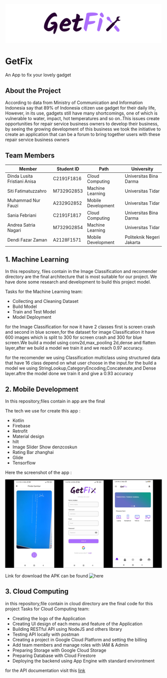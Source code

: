 
![Logo](https://github.com/GrmRy/GrmRy/blob/main/IMG_20220612_121018.png)

# GetFix

An App to fix your lovely gadget

## About the Project 

According to data from Ministry of Communication and Information Indonesia say that 89% of Indonesia citizen use gadget for their daily life, However, in its use, gadgets still have many shortcomings, one of which is vulnerable to water, impact, hot temperatures and so on..This issues create opportunities for repair service business owners to develop their business, by seeing the growing development of this business we took the initiative to create an application that can be a forum to bring together users with these repair service business owners

## Team Members

| Member | Student ID | Path | University|
| --------|   ---------|   -----|   ------|
|Dinda Lusita Fristiani Anisa |C2191F1816|Cloud Computing|Universitas Bina Darma|
|Siti Fatimatuzzahro|M7329G2853|Machine Learning|Universitas Tidar|
|Muhammad Nur Fauzi|A2329G2852|Mobile Development|Universitas Tidar|
|Sania Febriani|C2191F1817|Cloud Computing|Universitas Bina Darma|
|Andrea Satria Nagari|M7329G2854|Machine Learning|Universitas Tidar|
|Dendi Fazar Zaman|A2128F1571|Mobile Development|Politeknik Negeri Jakarta|

## 1. Machine Learning
In this repository, files contain in the Image Classification and recomender directory are the final architecture that is most suitable for our project. We have done some research and development to build this project model. 

Tasks for the Machine Learning team:
- Collecting and Cleaning Dataset
- Build Model
- Train and Test Model
- Model Deployment

for the Image Classification for now it have 2 classes first is screen crash and second in blue screen,for the dataset for image Classification it have 600 images which is split to 300 for screen crash and 300 for blue screen.We build a model using conv2d,max_pooling 2d,dense and flatten layer,after we build a model we train it and we reach 0.97 accuracy.

for the recomender we using Classification multiclass using structured data that have 16 class depend on what user choose in the input.for the build a model we using StringLookup,CategoryEncoding,Concatenate,and Dense layer.aftre the model done we train it and give a 0.93 accuracy



## 2. Mobile Development
In this repository,files contain in app are the final 

The tech we use for create this app :
- Kotlin
- Firebase
- Retrofit
- Material design
- hilt
- Image Slider Show denzcoskun
- Rating Bar zhanghai
- Glide
- Tensorflow

Here the screenshot of the app :

![Screenshot1](https://github.com/GrmRy/GrmRy/blob/main/Desain%20tanpa%20judul.png)

Link for download the APK can be found ![here](https://drive.google.com/file/d/1JH17msooc2fpqXmB_ywfc66J8Q1N6Fwv/view?usp=sharing)


## 3. Cloud Computing
in this repository,file contain in cloud directory are the final code for this project
Tasks for Cloud Computing team:
- Creating the logo of the Application
- Creating UI design of each menu and feature of the Application
- Building RESTful API using NodeJS and others library
- Testing API locally with postman
- Creating a project in Google Cloud Platform and setting the billing
- Add team members and manage roles with IAM & Admin
- Preparing Storage with Google Cloud Storage
- Preparing Database with Cloud Firestore
- Deploying the backend using App Engine with standard environtment

for the API documentation visit this [link](https://docs.google.com/document/d/1EaiMlNvx-K-80wc38xIkyzryaj67J1Zz/edit#)

